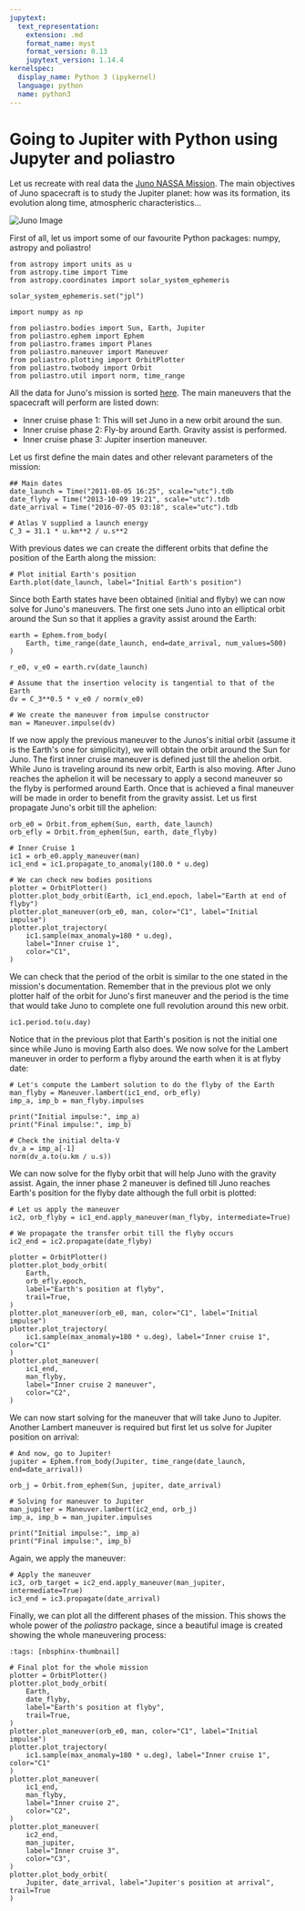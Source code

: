 ```yaml
---
jupytext:
  text_representation:
    extension: .md
    format_name: myst
    format_version: 0.13
    jupytext_version: 1.14.4
kernelspec:
  display_name: Python 3 (ipykernel)
  language: python
  name: python3
---
```


# Going to Jupiter with Python using Jupyter and poliastro

Let us recreate with real data the [Juno NASSA Mission](https://www.jpl.nasa.gov/news/press_kits/juno/overview/). The main objectives of Juno spacecraft is to study the Jupiter planet: how was its formation, its evolution along time, atmospheric characteristics...

![Juno Image](juno_spacecraft.png)

First of all, let us import some of our favourite Python packages: numpy, astropy and poliastro!

```{code-cell} ipython3
from astropy import units as u
from astropy.time import Time
from astropy.coordinates import solar_system_ephemeris

solar_system_ephemeris.set("jpl")

import numpy as np

from poliastro.bodies import Sun, Earth, Jupiter
from poliastro.ephem import Ephem
from poliastro.frames import Planes
from poliastro.maneuver import Maneuver
from poliastro.plotting import OrbitPlotter
from poliastro.twobody import Orbit
from poliastro.util import norm, time_range
```

All the data for Juno's mission is sorted [here](https://github.com/poliastro/poliastro/wiki/EuroPython:-Per-Python-ad-Astra). The main maneuvers that the spacecraft will perform are listed down:

* Inner cruise phase 1: This will set Juno in a new orbit around the sun.
* Inner cruise phase 2: Fly-by around Earth. Gravity assist is performed.
* Inner cruise phase 3: Jupiter insertion maneuver.

Let us first define the main dates and other relevant parameters of the mission:

```{code-cell} ipython3
## Main dates
date_launch = Time("2011-08-05 16:25", scale="utc").tdb
date_flyby = Time("2013-10-09 19:21", scale="utc").tdb
date_arrival = Time("2016-07-05 03:18", scale="utc").tdb

# Atlas V supplied a launch energy
C_3 = 31.1 * u.km**2 / u.s**2
```

With previous dates we can create the different orbits that define the position of the Earth along the mission:

```{code-cell} ipython3
# Plot initial Earth's position
Earth.plot(date_launch, label="Initial Earth's position")
```

Since both Earth states have been obtained (initial and flyby) we can now solve for Juno's maneuvers. The first one sets Juno into an elliptical orbit around the Sun so that it applies a gravity assist around the Earth:

```{code-cell} ipython3
earth = Ephem.from_body(
    Earth, time_range(date_launch, end=date_arrival, num_values=500)
)

r_e0, v_e0 = earth.rv(date_launch)
```

```{code-cell} ipython3
# Assume that the insertion velocity is tangential to that of the Earth
dv = C_3**0.5 * v_e0 / norm(v_e0)

# We create the maneuver from impulse constructor
man = Maneuver.impulse(dv)
```

If we now apply the previous maneuver to the Junos's initial orbit (assume it is the Earth's one for simplicity), we will obtain the orbit around the Sun for Juno. The first inner cruise maneuver is defined just till the ahelion orbit. While Juno is traveling around its new orbit, Earth is also moving. After Juno reaches the aphelion it will be necessary to apply a second maneuver so the flyby is performed around Earth. Once that is achieved a final maneuver will be made in order to benefit from the gravity assist. Let us first propagate Juno's orbit till the aphelion:

```{code-cell} ipython3
orb_e0 = Orbit.from_ephem(Sun, earth, date_launch)
orb_efly = Orbit.from_ephem(Sun, earth, date_flyby)

# Inner Cruise 1
ic1 = orb_e0.apply_maneuver(man)
ic1_end = ic1.propagate_to_anomaly(180.0 * u.deg)

# We can check new bodies positions
plotter = OrbitPlotter()
plotter.plot_body_orbit(Earth, ic1_end.epoch, label="Earth at end of flyby")
plotter.plot_maneuver(orb_e0, man, color="C1", label="Initial impulse")
plotter.plot_trajectory(
    ic1.sample(max_anomaly=180 * u.deg),
    label="Inner cruise 1",
    color="C1",
)
```

We can check that the period of the orbit is similar to the one stated in the mission's documentation. Remember that in the previous plot we only plotter half of the orbit for Juno's first maneuver and the period is the time that would take Juno to complete one full revolution around this new orbit.

```{code-cell} ipython3
ic1.period.to(u.day)
```

Notice that in the previous plot that Earth's position is not the initial one since while Juno is moving Earth also does. We now solve for the Lambert maneuver in order to perform a flyby around the earth when it is at flyby date:

```{code-cell} ipython3
# Let's compute the Lambert solution to do the flyby of the Earth
man_flyby = Maneuver.lambert(ic1_end, orb_efly)
imp_a, imp_b = man_flyby.impulses

print("Initial impulse:", imp_a)
print("Final impulse:", imp_b)
```

```{code-cell} ipython3
# Check the initial delta-V
dv_a = imp_a[-1]
norm(dv_a.to(u.km / u.s))
```

We can now solve for the flyby orbit that will help Juno with the gravity assist. Again, the inner phase 2 maneuver is defined till Juno reaches Earth's position for the flyby date although the full orbit is plotted:

```{code-cell} ipython3
# Let us apply the maneuver
ic2, orb_flyby = ic1_end.apply_maneuver(man_flyby, intermediate=True)

# We propagate the transfer orbit till the flyby occurs
ic2_end = ic2.propagate(date_flyby)

plotter = OrbitPlotter()
plotter.plot_body_orbit(
    Earth,
    orb_efly.epoch,
    label="Earth's position at flyby",
    trail=True,
)
plotter.plot_maneuver(orb_e0, man, color="C1", label="Initial impulse")
plotter.plot_trajectory(
    ic1.sample(max_anomaly=180 * u.deg), label="Inner cruise 1", color="C1"
)
plotter.plot_maneuver(
    ic1_end,
    man_flyby,
    label="Inner cruise 2 maneuver",
    color="C2",
)
```

We can now start solving for the maneuver that will take Juno to Jupiter. Another Lambert maneuver is required but first let us solve for Jupiter position on arrival:

```{code-cell} ipython3
# And now, go to Jupiter!
jupiter = Ephem.from_body(Jupiter, time_range(date_launch, end=date_arrival))

orb_j = Orbit.from_ephem(Sun, jupiter, date_arrival)
```

```{code-cell} ipython3
# Solving for maneuver to Jupiter
man_jupiter = Maneuver.lambert(ic2_end, orb_j)
imp_a, imp_b = man_jupiter.impulses

print("Initial impulse:", imp_a)
print("Final impulse:", imp_b)
```

Again, we apply the maneuver:

```{code-cell} ipython3
# Apply the maneuver
ic3, orb_target = ic2_end.apply_maneuver(man_jupiter, intermediate=True)
ic3_end = ic3.propagate(date_arrival)
```

Finally, we can plot all the different phases of the mission. This shows the whole power of the *poliastro* package, since a beautiful image is created showing the whole maneuvering process:

```{code-cell} ipython3
:tags: [nbsphinx-thumbnail]

# Final plot for the whole mission
plotter = OrbitPlotter()
plotter.plot_body_orbit(
    Earth,
    date_flyby,
    label="Earth's position at flyby",
    trail=True,
)
plotter.plot_maneuver(orb_e0, man, color="C1", label="Initial impulse")
plotter.plot_trajectory(
    ic1.sample(max_anomaly=180 * u.deg), label="Inner cruise 1", color="C1"
)
plotter.plot_maneuver(
    ic1_end,
    man_flyby,
    label="Inner cruise 2",
    color="C2",
)
plotter.plot_maneuver(
    ic2_end,
    man_jupiter,
    label="Inner cruise 3",
    color="C3",
)
plotter.plot_body_orbit(
    Jupiter, date_arrival, label="Jupiter's position at arrival", trail=True
)
```
